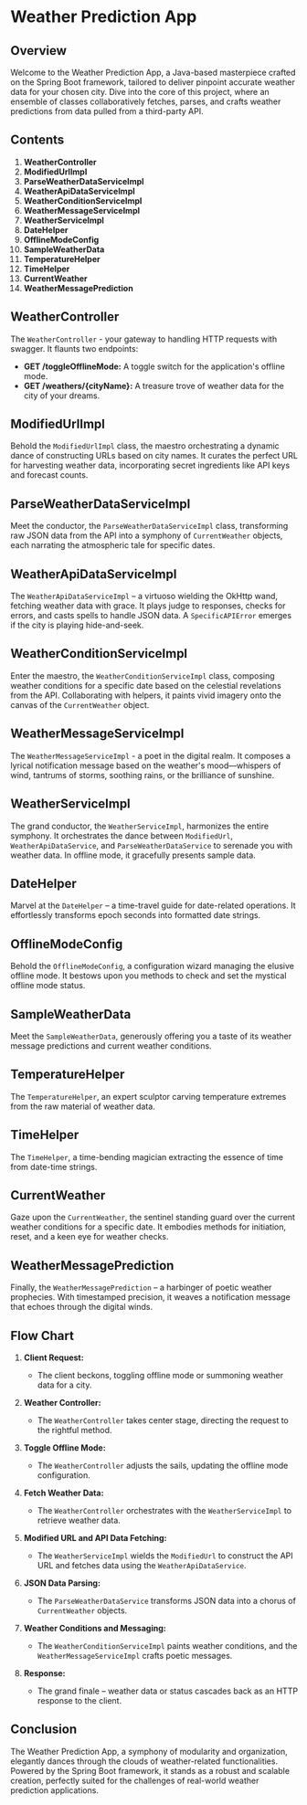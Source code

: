 # Weather Prediction App

## Overview

Welcome to the Weather Prediction App, a Java-based masterpiece crafted on the Spring Boot framework, tailored to deliver pinpoint accurate weather data for your chosen city. Dive into the core of this project, where an ensemble of classes collaboratively fetches, parses, and crafts weather predictions from data pulled from a third-party API.

## Contents

1. **WeatherController**
2. **ModifiedUrlImpl**
3. **ParseWeatherDataServiceImpl**
4. **WeatherApiDataServiceImpl**
5. **WeatherConditionServiceImpl**
6. **WeatherMessageServiceImpl**
7. **WeatherServiceImpl**
8. **DateHelper**
9. **OfflineModeConfig**
10. **SampleWeatherData**
11. **TemperatureHelper**
12. **TimeHelper**
13. **CurrentWeather**
14. **WeatherMessagePrediction**

## WeatherController

The `WeatherController` - your gateway to handling HTTP requests with swagger. It flaunts two endpoints:

- **GET /toggleOfflineMode:** A toggle switch for the application's offline mode.
- **GET /weathers/{cityName}:** A treasure trove of weather data for the city of your dreams.

## ModifiedUrlImpl

Behold the `ModifiedUrlImpl` class, the maestro orchestrating a dynamic dance of constructing URLs based on city names. It curates the perfect URL for harvesting weather data, incorporating secret ingredients like API keys and forecast counts.

## ParseWeatherDataServiceImpl

Meet the conductor, the `ParseWeatherDataServiceImpl` class, transforming raw JSON data from the API into a symphony of `CurrentWeather` objects, each narrating the atmospheric tale for specific dates.

## WeatherApiDataServiceImpl

The `WeatherApiDataServiceImpl` – a virtuoso wielding the OkHttp wand, fetching weather data with grace. It plays judge to responses, checks for errors, and casts spells to handle JSON data. A `SpecificAPIError` emerges if the city is playing hide-and-seek.

## WeatherConditionServiceImpl

Enter the maestro, the `WeatherConditionServiceImpl` class, composing weather conditions for a specific date based on the celestial revelations from the API. Collaborating with helpers, it paints vivid imagery onto the canvas of the `CurrentWeather` object.

## WeatherMessageServiceImpl

The `WeatherMessageServiceImpl` - a poet in the digital realm. It composes a lyrical notification message based on the weather's mood—whispers of wind, tantrums of storms, soothing rains, or the brilliance of sunshine.

## WeatherServiceImpl

The grand conductor, the `WeatherServiceImpl`, harmonizes the entire symphony. It orchestrates the dance between `ModifiedUrl`, `WeatherApiDataService`, and `ParseWeatherDataService` to serenade you with weather data. In offline mode, it gracefully presents sample data.

## DateHelper

Marvel at the `DateHelper` – a time-travel guide for date-related operations. It effortlessly transforms epoch seconds into formatted date strings.

## OfflineModeConfig

Behold the `OfflineModeConfig`, a configuration wizard managing the elusive offline mode. It bestows upon you methods to check and set the mystical offline mode status.

## SampleWeatherData

Meet the `SampleWeatherData`, generously offering you a taste of its weather message predictions and current weather conditions.

## TemperatureHelper

The `TemperatureHelper`, an expert sculptor carving temperature extremes from the raw material of weather data.

## TimeHelper

The `TimeHelper`, a time-bending magician extracting the essence of time from date-time strings.

## CurrentWeather

Gaze upon the `CurrentWeather`, the sentinel standing guard over the current weather conditions for a specific date. It embodies methods for initiation, reset, and a keen eye for weather checks.

## WeatherMessagePrediction

Finally, the `WeatherMessagePrediction` – a harbinger of poetic weather prophecies. With timestamped precision, it weaves a notification message that echoes through the digital winds.

## Flow Chart

1. **Client Request:**
   - The client beckons, toggling offline mode or summoning weather data for a city.

2. **Weather Controller:**
   - The `WeatherController` takes center stage, directing the request to the rightful method.

3. **Toggle Offline Mode:**
   - The `WeatherController` adjusts the sails, updating the offline mode configuration.


4. **Fetch Weather Data:**
   - The `WeatherController` orchestrates with the `WeatherServiceImpl` to retrieve weather data.

5. **Modified URL and API Data Fetching:**
   - The `WeatherServiceImpl` wields the `ModifiedUrl` to construct the API URL and fetches data using the `WeatherApiDataService`.

6. **JSON Data Parsing:**
   - The `ParseWeatherDataService` transforms JSON data into a chorus of `CurrentWeather` objects.

7. **Weather Conditions and Messaging:**
   - The `WeatherConditionServiceImpl` paints weather conditions, and the `WeatherMessageServiceImpl` crafts poetic messages.

8. **Response:**
   - The grand finale – weather data or status cascades back as an HTTP response to the client.

## Conclusion

The Weather Prediction App, a symphony of modularity and organization, elegantly dances through the clouds of weather-related functionalities. Powered by the Spring Boot framework, it stands as a robust and scalable creation, perfectly suited for the challenges of real-world weather prediction applications.
